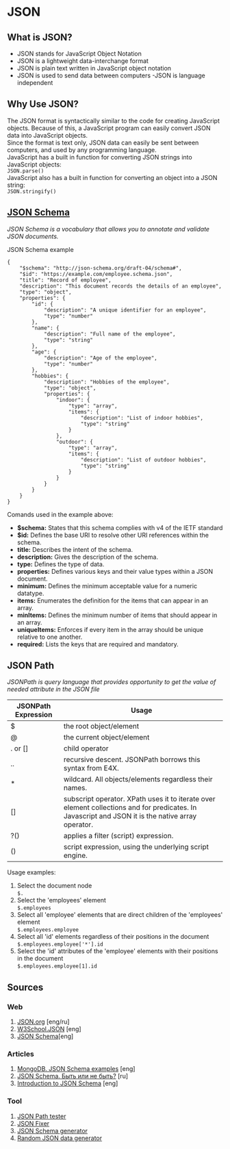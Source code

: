 # JSON

## What is JSON?
- JSON stands for JavaScript Object Notation
- JSON is a lightweight data-interchange format
- JSON is plain text written in JavaScript object notation
- JSON is used to send data between computers
 -JSON is language independent

## Why Use JSON?
The JSON format is syntactically similar to the code for creating JavaScript objects. Because of this, a JavaScript program can easily convert JSON data into JavaScript objects.  
Since the format is text only, JSON data can easily be sent between computers, and used by any programming language.  
JavaScript has a built in function for converting JSON strings into JavaScript objects:  
```JSON.parse()```  
JavaScript also has a built in function for converting an object into a JSON string:  
```JSON.stringify()```

## [JSON Schema](https://json-schema.org/)
_JSON Schema is a vocabulary that allows you to annotate and validate JSON documents._  

JSON Schema example
```
{
    "$schema": "http://json-schema.org/draft-04/schema#",
    "$id": "https://example.com/employee.schema.json",
    "title": "Record of employee",
    "description": "This document records the details of an employee",
    "type": "object",
    "properties": {
        "id": {
            "description": "A unique identifier for an employee",
            "type": "number"
        },
        "name": {
            "description": "Full name of the employee",
            "type": "string"
        },
        "age": {
            "description": "Age of the employee",
            "type": "number"
        },
        "hobbies": {
            "description": "Hobbies of the employee",
            "type": "object",
            "properties": {
                "indoor": {
                    "type": "array",
                    "items": {
                        "description": "List of indoor hobbies",
                        "type": "string"
                    }
                },
                "outdoor": {
                    "type": "array",
                    "items": {
                        "description": "List of outdoor hobbies",
                        "type": "string"
                    }
                }
            }
        }
    }
}
```
Comands used in the example above:
- **$schema:** States that this schema complies with v4 of the IETF standard
- **$id:** Defines the base URI to resolve other URI references within the schema.
- **title:** Describes the intent of the schema.
- **description:** Gives the description of the schema.
- **type:** Defines the type of data.
- **properties:** Defines various keys and their value types within a JSON document.
- **minimum:** Defines the minimum acceptable value for a numeric datatype.
- **items:** Enumerates the definition for the items that can appear in an array.
- **minItems:** Defines the minimum number of items that should appear in an array.
- **uniqueItems:** Enforces if every item in the array should be unique relative to one another.
- **required:** Lists the keys that are required and mandatory.

## JSON Path
_JSONPath is query language that provides opportunity to get the value of needed attribute in the JSON file_

| JSONPath Expression | Usage|
|---------------------|-----------|
| $                   | the root object/element|
| @                   | the current object/element|
| . or []             | child operator|
| ..                  | recursive descent. JSONPath borrows this syntax from E4X.|
| *                   | wildcard. All objects/elements regardless their names.|
| []                  | 	subscript operator. XPath uses it to iterate over element collections and for predicates. In Javascript and JSON it is the native array operator.|
| ?()                 | applies a filter (script) expression.|
| ()                  | script expression, using the underlying script engine.|

Usage examples:
1. Select the document node  
```$.```
2. Select the 'employees' element  
```$.employees```
3. Select all 'employee' elements that are direct children of the 'employees' element  
```$.employees.employee```
4. Select all 'id' elements regardless of their positions in the document  
```$.employees.employee['*'].id```
6. Select the 'id' attributes of the 'employee' elements with their positions in the document  
```$.employees.employee[1].id```

## Sources
### Web
1. [JSON.org](https://www.json.org/json-ru.html) [eng/ru]
2. [W3School.JSON](https://www.w3schools.com/js/js_json_intro.asp) [eng]
3. [JSON Schema](https://json-schema.org/)[eng]
### Articles
1. [MongoDB. JSON Schema examples](https://www.mongodb.com/basics/json-schema-examples) [eng]
2. [JSON Schema. Быть или не быть?](https://habr.com/ru/post/495766/) [ru]
3. [Introduction to JSON Schema](https://medium.com/swlh/an-introduction-to-json-schema-8eaea643fcda) [eng]
### Tool
1. [JSON Path tester](https://codebeautify.org/jsonpath-tester)
2. [JSON Fixer](https://codebeautify.org/json-fixer)
3. [JSON Schema generator](https://www.liquid-technologies.com/online-json-to-schema-converter)
4. [Random JSON data generator](https://codebeautify.org/json-generator)

